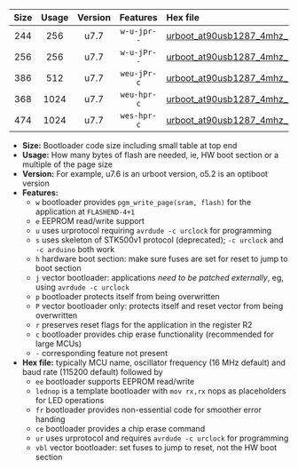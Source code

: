 |Size|Usage|Version|Features|Hex file|
|:-:|:-:|:-:|:-:|:--|
|244|256|u7.7|`w-u-jpr--`|[urboot_at90usb1287_4mhz_19200bps_lednop_ur_vbl.hex](https://raw.githubusercontent.com/stefanrueger/urboot.hex/main/mcus/at90usb1287/fcpu_4mhz/19200_bps/urboot_at90usb1287_4mhz_19200bps_lednop_ur_vbl.hex)|
|256|256|u7.7|`w-u-jPr--`|[urboot_at90usb1287_4mhz_19200bps_ur_vbl.hex](https://raw.githubusercontent.com/stefanrueger/urboot.hex/main/mcus/at90usb1287/fcpu_4mhz/19200_bps/urboot_at90usb1287_4mhz_19200bps_ur_vbl.hex)|
|386|512|u7.7|`weu-jPr-c`|[urboot_at90usb1287_4mhz_19200bps_ee_lednop_fr_ce_ur_vbl.hex](https://raw.githubusercontent.com/stefanrueger/urboot.hex/main/mcus/at90usb1287/fcpu_4mhz/19200_bps/urboot_at90usb1287_4mhz_19200bps_ee_lednop_fr_ce_ur_vbl.hex)|
|368|1024|u7.7|`weu-hpr-c`|[urboot_at90usb1287_4mhz_19200bps_ee_lednop_fr_ce_ur.hex](https://raw.githubusercontent.com/stefanrueger/urboot.hex/main/mcus/at90usb1287/fcpu_4mhz/19200_bps/urboot_at90usb1287_4mhz_19200bps_ee_lednop_fr_ce_ur.hex)|
|474|1024|u7.7|`wes-hpr-c`|[urboot_at90usb1287_4mhz_19200bps_ee_lednop_fr_ce.hex](https://raw.githubusercontent.com/stefanrueger/urboot.hex/main/mcus/at90usb1287/fcpu_4mhz/19200_bps/urboot_at90usb1287_4mhz_19200bps_ee_lednop_fr_ce.hex)|

- **Size:** Bootloader code size including small table at top end
- **Usage:** How many bytes of flash are needed, ie, HW boot section or a multiple of the page size
- **Version:** For example, u7.6 is an urboot version, o5.2 is an optiboot version
- **Features:**
  + `w` bootloader provides `pgm_write_page(sram, flash)` for the application at `FLASHEND-4+1`
  + `e` EEPROM read/write support
  + `u` uses urprotocol requiring `avrdude -c urclock` for programming
  + `s` uses skeleton of STK500v1 protocol (deprecated); `-c urclock` and `-c arduino` both work
  + `h` hardware boot section: make sure fuses are set for reset to jump to boot section
  + `j` vector bootloader: applications *need to be patched externally*, eg, using `avrdude -c urclock`
  + `p` bootloader protects itself from being overwritten
  + `P` vector bootloader only: protects itself and reset vector from being overwritten
  + `r` preserves reset flags for the application in the register R2
  + `c` bootloader provides chip erase functionality (recommended for large MCUs)
  + `-` corresponding feature not present
- **Hex file:** typically MCU name, oscillator frequency (16 MHz default) and baud rate (115200 default) followed by
  + `ee` bootloader supports EEPROM read/write
  + `lednop` is a template bootloader with `mov rx,rx` nops as placeholders for LED operations
  + `fr` bootloader provides non-essential code for smoother error handing
  + `ce` bootloader provides a chip erase command
  + `ur` uses urprotocol and requires `avrdude -c urclock` for programming
  + `vbl` vector bootloader: set fuses to jump to reset, not the HW boot section
